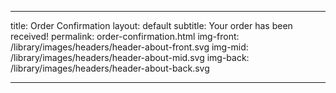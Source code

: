 ---

title: Order Confirmation
layout: default
subtitle: Your order has been received!
permalink: order-confirmation.html
img-front: /library/images/headers/header-about-front.svg
img-mid: /library/images/headers/header-about-mid.svg
img-back: /library/images/headers/header-about-back.svg

---